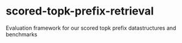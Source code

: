 scored-topk-prefix-retrieval
============================

Evaluation framework for our scored topk prefix datastructures and benchmarks